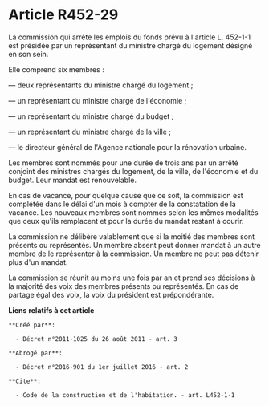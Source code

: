 # Article R452-29

La commission qui arrête les emplois du fonds prévu à l'article L. 452-1-1 est présidée par un représentant du ministre
chargé du logement désigné en son sein. 

Elle comprend six membres : 

― deux représentants du ministre chargé du logement ; 

― un représentant du ministre chargé de l'économie ; 

― un représentant du ministre chargé du budget ; 

― un représentant du ministre chargé de la ville ; 

― le directeur général de l'Agence nationale pour la rénovation urbaine. 

Les membres sont nommés pour une durée de trois ans par un arrêté conjoint des ministres chargés du logement, de la ville, de
l'économie et du budget. Leur mandat est renouvelable. 

En cas de vacance, pour quelque cause que ce soit, la commission est complétée dans le délai d'un mois à compter de la
constatation de la vacance. Les nouveaux membres sont nommés selon les mêmes modalités que ceux qu'ils remplacent et pour la
durée du mandat restant à courir. 

La commission ne délibère valablement que si la moitié des membres sont présents ou représentés. Un membre absent peut donner
mandat à un autre membre de le représenter à la commission. Un membre ne peut pas détenir plus d'un mandat. 

La commission se réunit au moins une fois par an et prend ses décisions à la majorité des voix des membres présents ou
représentés. En cas de partage égal des voix, la voix du président est prépondérante.

**Liens relatifs à cet article**

	**Créé par**:

	  - Décret n°2011-1025 du 26 août 2011 - art. 3

	**Abrogé par**:

	  - Décret n°2016-901 du 1er juillet 2016 - art. 2

	**Cite**:

	  - Code de la construction et de l'habitation. - art. L452-1-1
